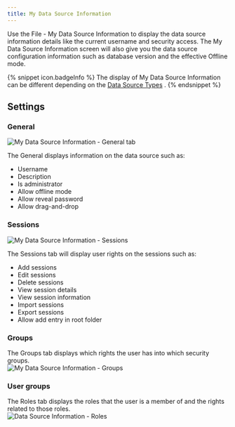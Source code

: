 ```yaml
---
title: My Data Source Information
---
```

Use the File - My Data Source Information to display the data source information details like the current username and security access. The My Data Source Information screen will also give you the data source configuration information such as database version and the effective Offline mode.  

{% snippet icon.badgeInfo %} 
The display of My Data Source Information can be different depending on the [Data Source Types](/rdm/mac/data-sources/data-sources-types/) . 
{% endsnippet %}
 
## Settings 

### General 

![My Data Source Information - General tab](https://webdevolutions.azureedge.net/docs/en/rdm/mac/clip10305.png) 

The General displays information on the data source such as:  

* Username 
* Description 
* Is administrator 
* Allow offline mode 
* Allow reveal password 
* Allow drag-and-drop 

### Sessions 

![My Data Source Information - Sessions](https://webdevolutions.azureedge.net/docs/en/rdm/mac/clip10306.png) 

The Sessions tab will display user rights on the sessions such as:  

* Add sessions 
* Edit sessions 
* Delete sessions 
* View session details 
* View session information 
* Import sessions 
* Export sessions 
* Allow add entry in root folder 

### Groups 

The Groups tab displays which rights the user has into which security groups.  
![My Data Source Information - Groups](https://webdevolutions.azureedge.net/docs/en/rdm/mac/clip10307.png) 

### User groups 

The Roles tab displays the roles that the user is a member of and the rights related to those roles.  
![Data Source Information - Roles](https://webdevolutions.azureedge.net/docs/en/rdm/mac/clip10308.png) 

